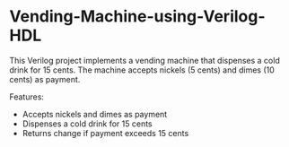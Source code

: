 # Vending-Machine-using-Verilog-HDL
This Verilog project implements a vending machine that dispenses a cold drink for 15 cents. The machine accepts nickels (5 cents) and dimes (10 cents) as payment.

Features:

- Accepts nickels and dimes as payment
- Dispenses a cold drink for 15 cents
- Returns change if payment exceeds 15 cents
